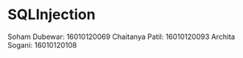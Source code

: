 # SQLInjection

Soham Dubewar: 16010120069
Chaitanya Patil: 16010120093
Archita Sogani: 16010120108

